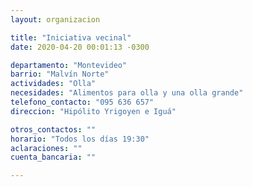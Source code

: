 ```yaml
---
layout: organizacion

title: "Iniciativa vecinal"
date: 2020-04-20 00:01:13 -0300

departamento: "Montevideo"
barrio: "Malvín Norte"
actividades: "Olla"
necesidades: "Alimentos para olla y una olla grande"
telefono_contacto: "095 636 657"
direccion: "Hipólito Yrigoyen e Iguá"

otros_contactos: ""
horario: "Todos los días 19:30"
aclaraciones: ""
cuenta_bancaria: ""

---
```

